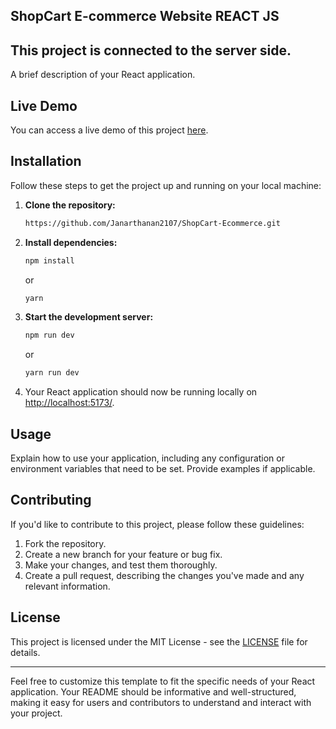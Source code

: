 ## ShopCart E-commerce Website REACT JS 

## This project is connected to the server side.

A brief description of your React application.

## Live Demo

You can access a live demo of this project [here](https://shoppycartz.netlify.app/).

## Installation

Follow these steps to get the project up and running on your local machine:

1. **Clone the repository:**

   ```bash
   https://github.com/Janarthanan2107/ShopCart-Ecommerce.git
   ```

2. **Install dependencies:**

   ```bash
   npm install
   ```

   or

   ```bash
   yarn
   ```

3. **Start the development server:**

   ```bash
   npm run dev
   ```

   or

   ```bash
   yarn run dev
   ```

4. Your React application should now be running locally on [http://localhost:5173/](http://localhost:5173/).

## Usage

Explain how to use your application, including any configuration or environment variables that need to be set. Provide examples if applicable.

## Contributing

If you'd like to contribute to this project, please follow these guidelines:

1. Fork the repository.
2. Create a new branch for your feature or bug fix.
3. Make your changes, and test them thoroughly.
4. Create a pull request, describing the changes you've made and any relevant information.

## License

This project is licensed under the MIT License - see the [LICENSE](LICENSE) file for details.

---

Feel free to customize this template to fit the specific needs of your React application. Your README should be informative and well-structured, making it easy for users and contributors to understand and interact with your project.
